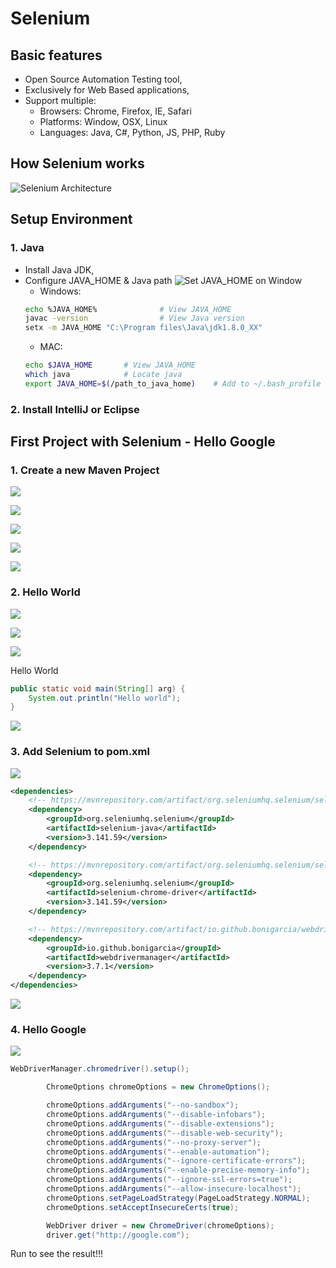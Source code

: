 # Selenium

## Basic features
- Open Source Automation Testing tool,
- Exclusively for Web Based applications,
- Support multiple:
  - Browsers: Chrome, Firefox, IE, Safari
  - Platforms: Window, OSX, Linux
  - Languages: Java, C#, Python, JS, PHP, Ruby

## How Selenium works
![Selenium Architecture](../images/selenium01.png)

## Setup Environment
### 1. Java
- Install Java JDK,
- Configure JAVA_HOME & Java path
![Set JAVA_HOME on Window](../images/java-home-setup.jpg)
  - Windows: 
  ``` Bash
  echo %JAVA_HOME%              # View JAVA_HOME
  javac -version                # View Java version
  setx -m JAVA_HOME "C:\Program files\Java\jdk1.8.0_XX"
  ```
  - MAC: 
  ``` Bash
  echo $JAVA_HOME       # View JAVA_HOME
  which java            # Locate java
  export JAVA_HOME=$(/path_to_java_home)    # Add to ~/.bash_profile
  ```
### 2. Install IntelliJ or Eclipse

## First Project with Selenium - Hello Google
### 1. Create a new Maven Project
![](../images/selenium-hello-google-01.jpg)

![](../images/selenium-hello-google-02.jpg)

![](../images/selenium-hello-google-03.jpg)

![](../images/selenium-hello-google-04.jpg)

![](../images/selenium-hello-google-05.jpg)

### 2. Hello World

![](../images/selenium-hello-google-06.jpg)

![](../images/selenium-hello-google-07.jpg)

![](../images/selenium-hello-google-08.jpg)

Hello World
``` java
public static void main(String[] arg) {
    System.out.println("Hello world");
}
```
![](../images/selenium-hello-google-09.jpg)

### 3. Add Selenium to pom.xml

![](../images/selenium-hello-google-10.jpg)

``` xml
<dependencies>
    <!-- https://mvnrepository.com/artifact/org.seleniumhq.selenium/selenium-java -->
    <dependency>
        <groupId>org.seleniumhq.selenium</groupId>
        <artifactId>selenium-java</artifactId>
        <version>3.141.59</version>
    </dependency>

    <!-- https://mvnrepository.com/artifact/org.seleniumhq.selenium/selenium-chrome-driver -->
    <dependency>
        <groupId>org.seleniumhq.selenium</groupId>
        <artifactId>selenium-chrome-driver</artifactId>
        <version>3.141.59</version>
    </dependency>

    <!-- https://mvnrepository.com/artifact/io.github.bonigarcia/webdrivermanager -->
    <dependency>
        <groupId>io.github.bonigarcia</groupId>
        <artifactId>webdrivermanager</artifactId>
        <version>3.7.1</version>
    </dependency>
</dependencies>
```

![](../images/selenium-hello-google-05.jpg)

### 4. Hello Google

![](../images/selenium-hello-google-11.jpg)

``` java
WebDriverManager.chromedriver().setup();

        ChromeOptions chromeOptions = new ChromeOptions();

        chromeOptions.addArguments("--no-sandbox");
        chromeOptions.addArguments("--disable-infobars");
        chromeOptions.addArguments("--disable-extensions");
        chromeOptions.addArguments("--disable-web-security");
        chromeOptions.addArguments("--no-proxy-server");
        chromeOptions.addArguments("--enable-automation");
        chromeOptions.addArguments("--ignore-certificate-errors");
        chromeOptions.addArguments("--enable-precise-memory-info");
        chromeOptions.addArguments("--ignore-ssl-errors=true");
        chromeOptions.addArguments("--allow-insecure-localhost");
        chromeOptions.setPageLoadStrategy(PageLoadStrategy.NORMAL);
        chromeOptions.setAcceptInsecureCerts(true);

        WebDriver driver = new ChromeDriver(chromeOptions);
        driver.get("http://google.com");
```

Run to see the result!!!